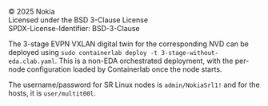 © 2025 Nokia  
Licensed under the BSD 3-Clause License  
SPDX-License-Identifier: BSD-3-Clause  

The 3-stage EVPN VXLAN digital twin for the corresponding NVD can be deployed using `sudo containerlab deploy -t 3-stage-without-eda.clab.yaml`. This is a non-EDA orchestrated deployment, with the per-node configuration loaded by Containerlab once the node starts.

The username/password for SR Linux nodes is `admin/NokiaSrl1!` and for the hosts, it is `user/multit00l`.
